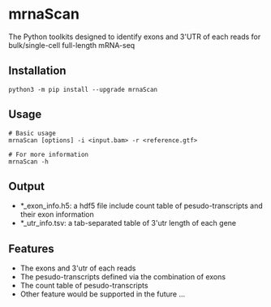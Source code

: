 # mrnaScan

The Python toolkits designed to identify exons and 3'UTR of each reads for bulk/single-cell full-length mRNA-seq

## Installation
~~~
python3 -m pip install --upgrade mrnaScan
~~~

## Usage
~~~
# Basic usage
mrnaScan [options] -i <input.bam> -r <reference.gtf>

# For more information
mrnaScan -h
~~~

## Output
* *_exon_info.h5: a hdf5 file include count table of pesudo-transcripts and their exon information
* *_utr_info.tsv: a tab-separated table of 3'utr length of each gene

## Features
* The exons and 3'utr of each reads
* The pesudo-transcripts defined via the combination of exons
* The count table of pesudo-transcripts
* Other feature would be supported in the future ...
